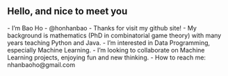 <h2 styles="background-color:#00BFFF">Hello, and nice to meet you</h2>
- I’m Bao Ho - @honhanbao
- Thanks for visit my github site!
- My background is mathematics (PhD in combinatorial game theory) with many years teaching Python and Java.
- I’m interested in Data Programming, especially Machine Learning.
- I’m looking to collaborate on Machine Learning projects, enjoying fun and new thinking.
- How to reach me: nhanbaoho@gmail.com

<!---
honhanbao/honhanbao is a ✨ special ✨ repository because its `README.md` (this file) appears on your GitHub profile.
You can click the Preview link to take a look at your changes.
--->
